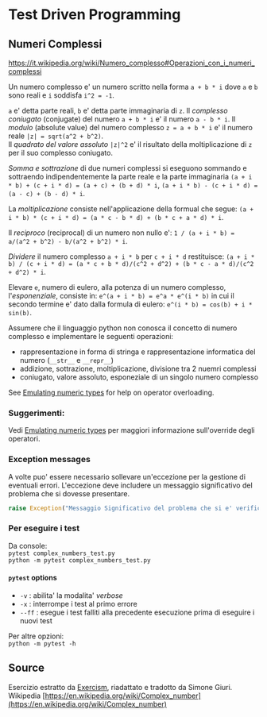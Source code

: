 # Test Driven Programming
## Numeri Complessi

https://it.wikipedia.org/wiki/Numero_complesso#Operazioni_con_i_numeri_complessi


Un numero complesso e' un numero scritto nella forma `a + b * i` dove `a` e `b` sono reali e `i` soddisfa `i^2 = -1`.

`a` e' detta parte reali, `b` e' detta parte immaginaria di `z`.
Il _complesso coniugato_ (conjugate) del numero `a + b * i` e' il numero `a - b * i`.
Il _modulo_ (absolute value) del numero complesso `z = a + b * i` e' il numero reale `|z| = sqrt(a^2 + b^2)`. <br>
Il _quadrato del valore assoluto_  `|z|^2` e' il risultato della moltiplicazione di `z` per il suo complesso coniugato.

_Somma e sottrazione_ di due numeri complessi si eseguono sommando e sottraendo indipendentemente la parte reale e la parte immaginaria
`(a + i * b) + (c + i * d) = (a + c) + (b + d) * i`,
`(a + i * b) - (c + i * d) = (a - c) + (b - d) * i`.

La _moltiplicazione_ consiste nell'applicazione della formual che segue:
`(a + i * b) * (c + i * d) = (a * c - b * d) + (b * c + a * d) * i`.

Il _reciproco_ (reciprocal) di un numero non nullo e':
`1 / (a + i * b) = a/(a^2 + b^2) - b/(a^2 + b^2) * i`.

_Dividere_ il numero complesso `a + i * b` per `c + i * d` restituisce:
`(a + i * b) / (c + i * d) = (a * c + b * d)/(c^2 + d^2) + (b * c - a * d)/(c^2 + d^2) * i`.

Elevare `e`, numero di eulero, alla potenza di un numero complesso, l'_esponenziale_, consiste in:
`e^(a + i * b) = e^a * e^(i * b)`
in cui il secondo termine e' dato dalla formula di eulero:
`e^(i * b) = cos(b) + i * sin(b)`.


Assumere che il linguaggio python non conosca il concetto di numero complesso e implementare le seguenti operazioni:
 - rappresentazione in forma di stringa e rappresentazione informatica del numero (`__str__` e `__repr__`)
 - addizione, sottrazione, moltiplicazione, divisione tra 2 nuemri complessi
 - coniugato, valore assoluto, esponeziale di un singolo numero complesso

See [Emulating numeric types](https://docs.python.org/2/reference/datamodel.html#emulating-numeric-types) for help on operator overloading.


### Suggerimenti:

Vedi [Emulating numeric types](https://docs.python.org/2/reference/datamodel.html#emulating-numeric-types) per maggiori 
informazione sull'override degli operatori.


### Exception messages
A volte puo' essere necessario sollevare un'eccezione per la gestione di eventuali errori. L'eccezione deve includere un messaggio 
significativo del problema che si dovesse presentare.
```python
raise Exception("Messaggio Significativo del problema che si e' verificato")
```

### Per eseguire i test

Da console: <br>
`pytest complex_numbers_test.py`<br>
`python -m pytest complex_numbers_test.py`

#### `pytest` options

- `-v` : abilita' la modalita' _verbose_
- `-x` : interrompe i test al primo errore
- `--ff` : esegue i test falliti alla precedente esecuzione prima di eseguire i nuovi test

Per altre opzioni: <br>
`python -m pytest -h`

## Source
Esercizio estratto da [Exercism](https://exercism.org/tracks/python/exercises/complex-numbers), riadattato e tradotto da
Simone Giuri.
Wikipedia [https://en.wikipedia.org/wiki/Complex_number](https://en.wikipedia.org/wiki/Complex_number)
